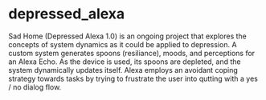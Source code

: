 # depressed_alexa
Sad Home (Depressed Alexa 1.0) is an ongoing project that explores the concepts of system dynamics as it could be applied to depression. A custom system generates spoons (resiliance), moods, and perceptions for an Alexa Echo. As the device is used, its spoons are depleted, and the system dynamically updates itself. Alexa employs an avoidant coping strategy towards tasks by trying to frustrate the user into qutting with a yes / no dialog flow.
